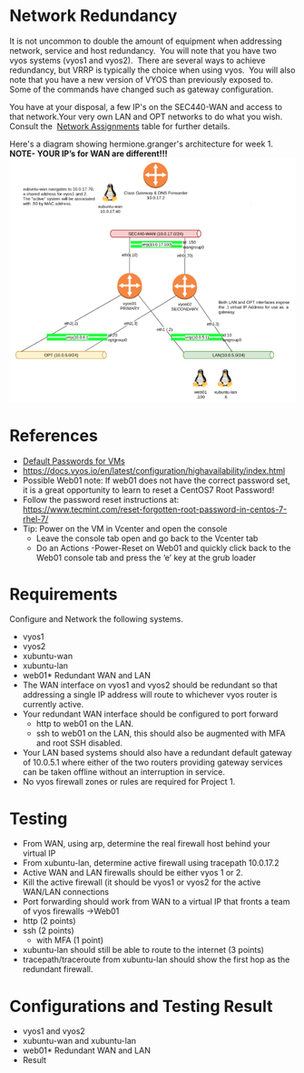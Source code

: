 # Network Redundancy
It is not uncommon to double the amount of equipment when addressing network, service and host redundancy.  You will note that you have two vyos systems (vyos1 and vyos2).  There are several ways to achieve redundancy, but VRRP is typically the choice when using vyos.  You will also note that you have a new version of VYOS than previously exposed to.  Some of the commands have changed such as gateway configuration.

You have at your disposal, a few IP's on the SEC440-WAN and access to that network.Your very own LAN and OPT networks to do what you wish.  Consult the  [Network Assignments](https://docs.google.com/spreadsheets/d/1LUMpmYONqyubdVlXP8V1MokGXdhnETNVgx-C9QFshJs/edit?usp=sharing) table for further details.

Here's a diagram showing hermione.granger's architecture for week 1. 
**NOTE- YOUR IP’s for WAN are different!!!**
![1.png](./Images/1.png)

# References
*   [Default Passwords for VMs](https://docs.google.com/document/d/1h97gchVRnHQyo4mL3GtkHYTuKJqeFtwbqCwcLnZ1Reo/edit?usp=sharing)
* <https://docs.vyos.io/en/latest/configuration/highavailability/index.html>
*   Possible Web01 note: If web01 does not have the correct password set, it is a great opportunity to learn to reset a CentOS7 Root Password!
   *   Follow the password reset instructions at: <https://www.tecmint.com/reset-forgotten-root-password-in-centos-7-rhel-7/>
   *   Tip: Power on the VM in Vcenter and open the console
       *   Leave the console tab open and go back to the Vcenter tab
        *   Do an Actions -Power-Reset on Web01 and quickly click back to the Web01 console tab and press the ‘e’ key at the grub loader

# Requirements
Configure and Network the following systems.
*   vyos1
*   vyos2
*   xubuntu-wan
*   xubuntu-lan
*   web01*   Redundant WAN and LAN
   *   The WAN interface on vyos1 and vyos2 should be redundant so that addressing a single IP address will route to whichever vyos router is currently active.
   *   Your redundant WAN interface should be configured to port forward
        *   http to web01 on the LAN.
        *   ssh to web01 on the LAN, this should also be augmented with MFA and root SSH disabled.
* Your LAN based systems should also have a redundant default gateway of 10.0.5.1 where either of the two routers providing gateway services can be taken offline without an interruption in service.
*   No vyos firewall zones or rules are required for Project 1.

# Testing
*   From WAN, using arp, determine the real firewall host behind your virtual IP
*   From xubuntu-lan, determine active firewall using tracepath 10.0.17.2
*   Active WAN and LAN firewalls should be either vyos 1 or 2.
*   Kill the active firewall (it should be vyos1 or vyos2 for the active WAN/LAN connections
*   Port forwarding should work from WAN to a virtual IP that fronts a team of vyos firewalls ->Web01
   *   http (2 points)
   *   ssh (2 points)
       *   with MFA (1 point)
*   xubuntu-lan should still be able to route to the internet (3 points)
*   tracepath/traceroute from xubuntu-lan should show the first hop as the redundant firewall.

# Configurations and Testing Result
* vyos1 and vyos2
* xubuntu-wan and xubuntu-lan
* web01*   Redundant WAN and LAN
* Result